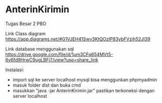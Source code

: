 # AnterinKirimin
Tugas Besar 2 PBO

Link Class diagram https://app.diagrams.net/#G1VJEH41Swv3KtQOzIP83ybFVzih52Jl39

Link database menggunakan sql https://drive.google.com/file/d/1um3CFq654MVt5-6v6fd9HrwC9ugLBFj7/view?usp=share_link

Instalasi:
- import sql ke server localhost mysql bisa menggunkan phpmyadmin
- masuk folder dist dan buka cmd
- masukkan "java -jar AnterinKirimin.jar" pastikan terkoneksi dengan server localhost
